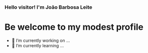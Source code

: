 ### Hello visitor! I'm João Barbosa Leite
# Be welcome to my modest profile


- 🔭 I’m currently working on ...
- 🌱 I’m currently learning ...
